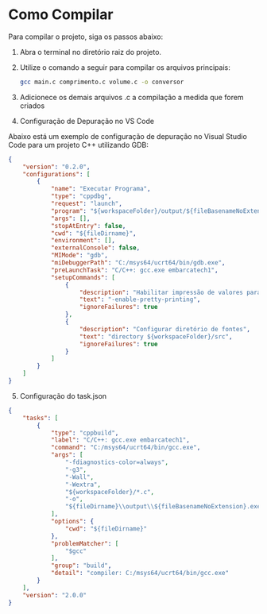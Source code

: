 # Como Compilar

Para compilar o projeto, siga os passos abaixo:

1. Abra o terminal no diretório raiz do projeto.
2. Utilize o comando a seguir para compilar os arquivos principais:

   ```bash
   gcc main.c comprimento.c volume.c -o conversor
   ```

3. Adicionece os demais arquivos .c a compilação a medida que forem criados

4. Configuração de Depuração no VS Code

Abaixo está um exemplo de configuração de depuração no Visual Studio Code para um projeto C++ utilizando GDB:

```json
{
    "version": "0.2.0",
    "configurations": [
        {
            "name": "Executar Programa",
            "type": "cppdbg",
            "request": "launch",
            "program": "${workspaceFolder}/output/${fileBasenameNoExtension}.exe",
            "args": [],
            "stopAtEntry": false,
            "cwd": "${fileDirname}",
            "environment": [],
            "externalConsole": false,
            "MIMode": "gdb",
            "miDebuggerPath": "C:/msys64/ucrt64/bin/gdb.exe",
            "preLaunchTask": "C/C++: gcc.exe embarcatech1",
            "setupCommands": [
                {
                    "description": "Habilitar impressão de valores para gdb",
                    "text": "-enable-pretty-printing",
                    "ignoreFailures": true
                },
                {
                    "description": "Configurar diretório de fontes",
                    "text": "directory ${workspaceFolder}/src",
                    "ignoreFailures": true
                }
            ]
        }
    ]
}
```

5. Configuração do task.json

```json
{
    "tasks": [
        {
            "type": "cppbuild",
            "label": "C/C++: gcc.exe embarcatech1",
            "command": "C:/msys64/ucrt64/bin/gcc.exe",
            "args": [
                "-fdiagnostics-color=always",
                "-g3",
                "-Wall",
                "-Wextra",
                "${workspaceFolder}/*.c",
                "-o",
                "${fileDirname}\\output\\${fileBasenameNoExtension}.exe"
            ],
            "options": {
                "cwd": "${fileDirname}"
            },
            "problemMatcher": [
                "$gcc"
            ],
            "group": "build",
            "detail": "compiler: C:/msys64/ucrt64/bin/gcc.exe"
        }
    ],
    "version": "2.0.0"
}
```

